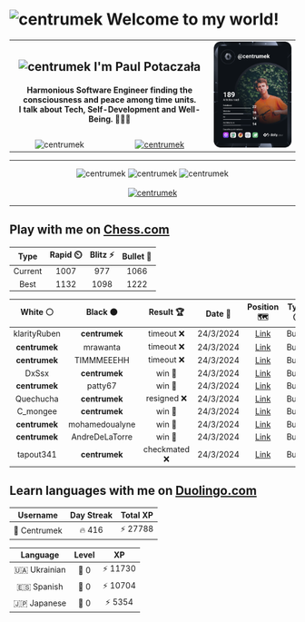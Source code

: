 <h1>
  <img
    src="https://emojis.slackmojis.com/emojis/images/1531849430/4246/blob-sunglasses.gif"
    width="30"
    alt="centrumek"
  />
  Welcome to my world!
</h1>

<table>
  <tbody>
    <tr>
      <td align="center" width="70%" colspan="2">
        <h2>
          <img
            src="https://raw.githubusercontent.com/MartinHeinz/MartinHeinz/master/wave.gif"
            width="30px"
            alt="centrumek"
          />
          I'm Paul Potaczała
        </h2>
        <h4>
          Harmonious Software Engineer finding the consciousness and peace among time units.
          <br/>
          I talk about Tech, Self-Development and Well-Being. 🌿🧘🚀
        </h4>
      </td>
      <td width="30%" rowspan="2">
        <a href="https://app.daily.dev/centrumek">
          <img
            src="./devcard.svg"
            alt="centrumek"
          />
        </a>
      </td>
    </tr>
    <tr align="center">
      <td>
        <img
          src="https://komarev.com/ghpvc/?username=centrumek&label=visitors&color=0e75b6&style=flat"
          alt="centrumek"
        >
      </td>
      <td>
        <a href="https://stackoverflow.com/users/14496012/centrumek">
          <img
            src="https://stackoverflow.com/users/flair/14496012.png?theme=dark"
            alt="centrumek"
          >
        </a>
      </td>
    </tr>
  </tbody>
</table>

---
<div align="center">
  <img 
    src="https://github-readme-stats.vercel.app/api?username=centrumek&show_icons=true&count_private=true&theme=dark&hide_border=true&hide=issues,contribs&bg_color=00000000"
    alt="centrumek"
  />
  <img
    src="https://github-readme-stats.vercel.app/api/top-langs/?username=centrumek&layout=compact&hide_border=true&theme=dark&bg_color=00000000&langs_count=6&exclude_repo=air-statistic-app"
    alt="centrumek"
  />
  <img 
    src="https://github-readme-streak-stats.herokuapp.com?user=centrumek&theme=dark&hide_border=true&background=FFFFFF00"
    alt="centrumek"
  />
  <br/>
  <br/>
  <a href="https://www.buymeacoffee.com/centrumek">
    <img
      src="https://cdn.buymeacoffee.com/buttons/v2/default-orange.png"
      height="50"
      width="210"
      alt="centrumek"
    />
  </a>
</div>

---

## Play with me on [Chess.com](https://www.chess.com/member/centrumek)

<div align="center">
<!--START_SECTION:chessStats-->
<!-- Automatically generated with https://github.com/Balastrong/chess-stats-action -->

| Type | Rapid ⏲️ | Blitz ⚡ | Bullet 🔫 |
|:---:|:---:|:---:|:---:|
| Current | 1007 | 977 | 1066 |
| Best | 1132 | 1098 | 1222 |

| White ⚪ | Black ⚫ | Result 🏆 | Date 📅 | Position 🗺️ | Type 🕕 |
|:---:|:---:|:---:|:---:|:---:|:---:|
| klarityRuben | **centrumek** | timeout ❌ | 24/3/2024 | <a href="http://www.ee.unb.ca/cgi-bin/tervo/fen.pl?select=6k1/8/7p/4pK2/2PpP3/2p2P2/3rQ3/4R3 b - -">Link</a> | Bullet |
| **centrumek** | mrawanta | timeout ❌ | 24/3/2024 | <a href="http://www.ee.unb.ca/cgi-bin/tervo/fen.pl?select=6r1/4k2p/1p5p/1Bb5/5pK1/8/7P/3R3R w - -">Link</a> | Bullet |
| **centrumek** | TIMMMEEEHH | timeout ❌ | 24/3/2024 | <a href="http://www.ee.unb.ca/cgi-bin/tervo/fen.pl?select=8/8/7p/P2B4/2P5/6pk/3Q4/4K3 w - -">Link</a> | Bullet |
| DxSsx | **centrumek** | win 🥇 | 24/3/2024 | <a href="http://www.ee.unb.ca/cgi-bin/tervo/fen.pl?select=1k1r2nr/1pp5/3b3p/1N1Pp3/8/4Qp2/P2B1PqP/1R2R2K w - -">Link</a> | Bullet |
| **centrumek** | patty67 | win 🥇 | 24/3/2024 | <a href="http://www.ee.unb.ca/cgi-bin/tervo/fen.pl?select=4r1k1/2qr3p/1p2p1pR/pP1p2P1/P1pPnP2/B1P1P3/8/2K1Q2R b - -">Link</a> | Bullet |
| Quechucha | **centrumek** | resigned ❌ | 24/3/2024 | <a href="http://www.ee.unb.ca/cgi-bin/tervo/fen.pl?select=r3r1k1/2p2p1p/p7/6Q1/3R4/1PP5/5PPP/5RK1 b - -">Link</a> | Bullet |
| C_mongee | **centrumek** | win 🥇 | 24/3/2024 | <a href="http://www.ee.unb.ca/cgi-bin/tervo/fen.pl?select=1r1n4/p6p/1p4R1/1P2p1p1/8/5BPk/7q/5RK1 w - -">Link</a> | Bullet |
| **centrumek** | mohamedoualyne | win 🥇 | 24/3/2024 | <a href="http://www.ee.unb.ca/cgi-bin/tervo/fen.pl?select=r3k2r/pb1p1ppp/1p2p3/3nP3/2B5/2P5/P1Q2PPP/qN3RK1 b kq -">Link</a> | Bullet |
| **centrumek** | AndreDeLaTorre | win 🥇 | 24/3/2024 | <a href="http://www.ee.unb.ca/cgi-bin/tervo/fen.pl?select=3r2k1/5pQ1/5Pp1/2p1p1P1/P1Pp4/3P4/3N4/6K1 b - -">Link</a> | Bullet |
| tapout341 | **centrumek** | checkmated ❌ | 24/3/2024 | <a href="http://www.ee.unb.ca/cgi-bin/tervo/fen.pl?select=8/7p/5Q1k/5Q2/P5p1/5p2/6PP/5RK1 b - -">Link</a> | Bullet |

<!--END_SECTION:chessStats-->
</div>

## Learn languages with me on [Duolingo.com](https://www.duolingo.com/profile/Centrumek)

<div align="center">
<!--START_SECTION:duolingoStats-->
<!-- Automatically generated with https://github.com/centrumek/duolingo-readme-stats-->

| Username | Day Streak | Total XP |
|:---:|:---:|:---:|
| 👤 Centrumek | 🔥 416 | ⚡ 27788 |

| Language | Level | XP |
|:---:|:---:|:---:|
| 🇺🇦 Ukrainian | 👑 0 | ⚡ 11730 |
| 🇪🇸 Spanish | 👑 0 | ⚡ 10704 |
| 🇯🇵 Japanese | 👑 0 | ⚡ 5354 |

<!--END_SECTION:duolingoStats-->
</div>
<!--
**centrumek/centrumek** is a ✨ _special_ ✨ repository because its `README.md` (this file) appears on your GitHub profile.

Here are some ideas to get you started:

- 🔭 I’m currently working on ...
- 🌱 I’m currently learning ...
- 👯 I’m looking to collaborate on ...
- 🤔 I’m looking for help with ...
- 💬 Ask me about ...
- 📫 How to reach me: ...
- 😄 Pronouns: ...
- ⚡ Fun fact: ...
-->
